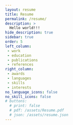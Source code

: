 ```yaml
---
layout: resume
title: Resume
permalink: /resume/
description: >
  Hello world!!!
hide_description: true
sidebar: true
order: 5
left_column:
 - work
 - education
 - publications
 - references
right_column:
 - awards
 - languages
 - skills
 - interests
no_language_icons: false
no_skill_icons: false
# buttons:
  # print: false
  # pdf: /assets/Resume.pdf
  # json: /assets/resume.json
---
```

